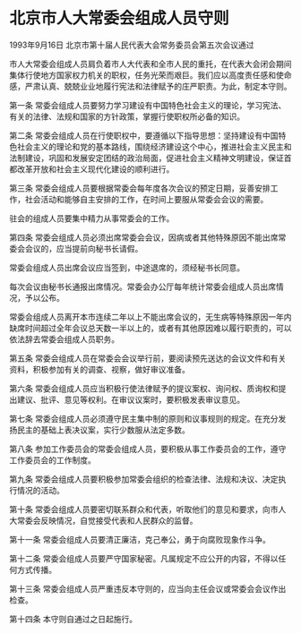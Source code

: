 # 北京市人大常委会组成人员守则

1993年9月16日 北京市第十届人民代表大会常务委员会第五次会议通过

<!-- INFO END -->

市人大常委会组成人员肩负着市人大代表和全市人民的重托，在代表大会闭会期间集体行使地方国家权力机关的职权，任务光荣而艰巨。我们应以高度责任感和使命感，严肃认真、兢兢业业地履行宪法和法律赋予的庄严职责。为此，制定本守则。

第一条 常委会组成人员要努力学习建设有中国特色社会主义的理论，学习宪法、有关的法律、法规和国家的方针政策，掌握行使职权所必备的知识。

第二条 常委会组成人员在行使职权中，要遵循以下指导思想：坚持建设有中国特色社会主义的理论和党的基本路线，围绕经济建设这个中心，推进社会主义民主和法制建设，巩固和发展安定团结的政治局面，促进社会主义精神文明建设，保证首都改革开放和社会主义现代化建设的顺利进行。

第三条 常委会组成人员要根据常委会每年度各次会议的预定日期，妥善安排工作，社会活动和能够自主安排的工作，在时间上要服从常委会会议的需要。

驻会的组成人员要集中精力从事常委会的工作。

第四条 常委会组成人员必须出席常委会会议，因病或者其他特殊原因不能出席常委会会议的，应当提前向秘书长请假。

常委会组成人员出席会议应当签到，中途退席的，须经秘书长同意。

每次会议由秘书长通报出席情况。常委会办公厅每年统计常委会组成人员出席情况，予以公布。

常委会组成人员离开本市连续二年以上不能出席会议的，无生病等特殊原因一年内缺席时间超过全年会议总天数一半以上的，或者有其他原因难以履行职责的，可以依法辞去常委会组成人员职务。

第五条 常委会组成人员在常委会会议举行前，要阅读预先送达的会议文件和有关资料，积极参加有关的调查、视察，做好审议准备。

第六条 常委会组成人员应当积极行使法律赋予的提议案权、询问权、质询权和提出建议、批评、意见等权利。在审议议案时，要积极发表审议意见。

第七条 常委会组成人员必须遵守民主集中制的原则和议事规则的规定。在充分发扬民主的基础上表决议案，实行少数服从法定多数。

第八条 参加工作委员会的常委会组成人员，要积极从事工作委员会的工作，遵守工作委员会的工作制度。

第九条 常委会组成人员要积极参加常委会组织的检查法律、法规和决议、决定执行情况的活动。

第十条 常委会组成人员要密切联系群众和代表，听取他们的意见和要求，向市人大常委会反映情况，自觉接受代表和人民群众的监督。

第十一条 常委会组成人员要清正廉洁，克己奉公，勇于向腐败现象作斗争。

第十二条 常委会组成人员要严守国家秘密。凡属规定不应公开的内容，不得以任何方式传播。

第十三条 常委会组成人员严重违反本守则的，应当向主任会议或常委会会议作出检查。

第十四条 本守则自通过之日起施行。

